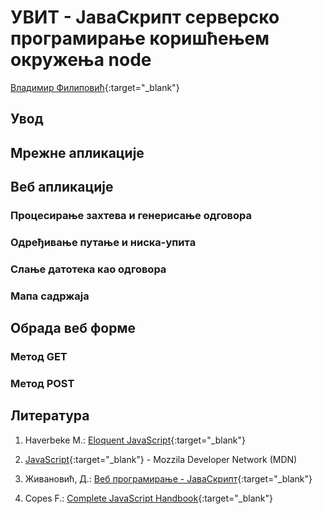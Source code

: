 
# УВИТ - ЈаваСкрипт серверско програмирање коришћењем окружења node

[Владимир Филиповић](https://vladofilipovic.github.io/index-cy.html){:target="_blank"}

## Увод

## Мрежне апликације

## Веб апликације

### Процесирање захтева и генерисање одговора

### Одређивање путање и ниска-упита

### Слање датотека као одговора

### Мапа садржаја

## Обрада веб форме

### Метод GET

### Метод POST

## Литература

1. Haverbeke M.: [Eloquent JavaScript](https://eloquentjavascript.net/){:target="_blank"}

1. [JavaScript](https://developer.mozilla.org/en-US/docs/Web/JavaScript){:target="_blank"} - Mozzila Developer Network (MDN)

1. Живановић, Д.: [Веб програмирање - ЈаваСкрипт](https://www.webprogramiranje.org/dogadjaji-u-javascript-u/){:target="_blank"}

1. Copes F.: [Complete JavaScript Handbook](https://medium.freecodecamp.org/the-complete-javascript-handbook-f26b2c71719c){:target="_blank"}
